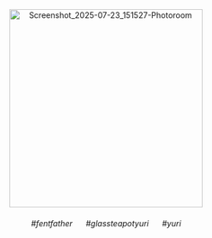 <div align=center>


<img width="344" height="353" alt="Screenshot_2025-07-23_151527-Photoroom" src="https://github.com/user-attachments/assets/6314d83a-2d8e-4b28-a280-cf1214d803d6" />

<br>

<h6>#fentfather&nbsp;&nbsp;&nbsp;&nbsp;&nbsp;&nbsp;#glassteapotyuri&nbsp;&nbsp;&nbsp;&nbsp;&nbsp;&nbsp;#yuri</h6>

</div>
